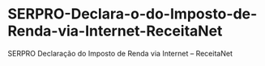 # SERPRO-Declara-o-do-Imposto-de-Renda-via-Internet-ReceitaNet
SERPRO Declaração do Imposto de Renda via Internet – ReceitaNet

